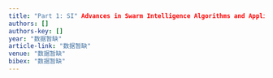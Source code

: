 ```yaml
---
title: "Part 1: SI" Advances in Swarm Intelligence Algorithms and Application 1" Preface"
authors: []
authors-key: []
year: "数据暂缺"
article-link: "数据暂缺"
venue: "数据暂缺"
bibex: "数据暂缺"
---
```

